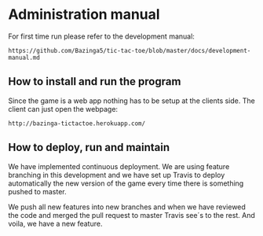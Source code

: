 Administration manual
========================

For first time run please refer to the development manual:
```
https://github.com/Bazinga5/tic-tac-toe/blob/master/docs/development-manual.md
```


How to install and run the program
----------------

Since the game is a web app nothing has to be setup at the clients side. The client can just open the webpage: 

```
http://bazinga-tictactoe.herokuapp.com/
```

How to deploy, run and maintain
----------------

We have implemented continuous deployment.
We are using feature branching in this development and we have set up Travis to deploy automatically the new version of the game every time there is something pushed to master.

We push all new features into new branches and when we have reviewed the code and merged the pull request to master Travis see´s to the rest. And voila, we have a new feature.


